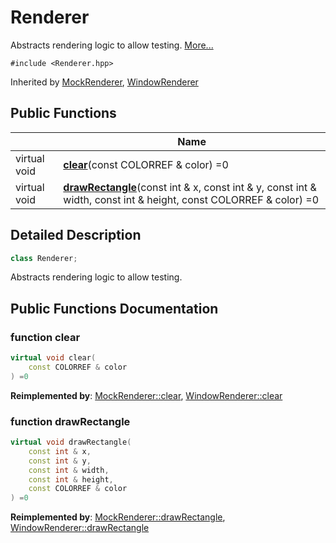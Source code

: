 # Renderer



Abstracts rendering logic to allow testing.  [More...](#detailed-description)


`#include <Renderer.hpp>`

Inherited by [MockRenderer](class_mock_renderer.md), [WindowRenderer](class_window_renderer.md)

## Public Functions

|                | Name           |
| -------------- | -------------- |
| virtual void | **[clear](class_renderer.md#function-clear)**(const COLORREF & color) =0 |
| virtual void | **[drawRectangle](class_renderer.md#function-drawrectangle)**(const int & x, const int & y, const int & width, const int & height, const COLORREF & color) =0 |

## Detailed Description

```cpp
class Renderer;
```

Abstracts rendering logic to allow testing. 



## Public Functions Documentation

### function clear

```cpp
virtual void clear(
    const COLORREF & color
) =0
```


**Reimplemented by**: [MockRenderer::clear](class_mock_renderer.md#function-clear), [WindowRenderer::clear](class_window_renderer.md#function-clear)


### function drawRectangle

```cpp
virtual void drawRectangle(
    const int & x,
    const int & y,
    const int & width,
    const int & height,
    const COLORREF & color
) =0
```


**Reimplemented by**: [MockRenderer::drawRectangle](class_mock_renderer.md#function-drawrectangle), [WindowRenderer::drawRectangle](class_window_renderer.md#function-drawrectangle)

